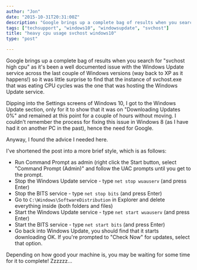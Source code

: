 ```yaml
---
author: "Jon"
date: "2015-10-31T20:31:00Z"
description: "Google brings up a complete bag of results when you search for \"svchost high cpu\" as it's been a well documented issue with the Windows Update service across the last couple of Windows versions (way back to XP as it happens!)"
tags: ["techsupport", "windows10", "windowsupdate", "svchost"]
title: "heavy cpu usage svchost windows10"
type: "post"

---
```


Google brings up a complete bag of results when you search for "svchost high cpu" as it's been a well documented issue with the Windows Update service across the last couple of Windows versions (way back to XP as it happens!) so it was little surprise to find that the instance of svchost.exe that was eating CPU cycles was the one that was hosting the Windows Update service.

Dipping into the Settings screens of Windows 10, I got to the Windows Update section, only for it to show that it was on "Downloading Updates 0%" and remained at this point for a couple of hours without moving. I couldn't remember the process for fixing this issue in Windows 8 (as I have had it on another PC in the past), hence the need for Google.

Anyway, I found the advice I needed here.

I've shortened the post into a more brief style, which is as follows:

+ Run Command Prompt as admin (right click the Start button, select "Command Prompt (Admin)" and follow the UAC prompts until you get to the prompt.
+ Stop the Windows Update service - type `net stop wuauserv` (and press Enter)
+ Stop the BITS service - type `net stop bits` (and press Enter)
+ Go to `C:\Windows\SoftwareDistribution` in Explorer and delete everything inside (both folders and files)
+ Start the Windows Update service - type `net start wuauserv` (and press Enter)
+ Start the BITS service - type `net start bits` (and press Enter)
+ Go back into Windows Update, you should find that it starts downloading OK. If you're prompted to "Check Now" for updates, select that option.

Depending on how good your machine is, you may be waiting for some time for it to complete! Zzzzzz...